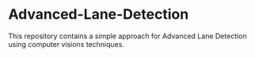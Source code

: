 # Advanced-Lane-Detection
This repository contains a simple approach for Advanced Lane Detection using computer visions techniques. 
